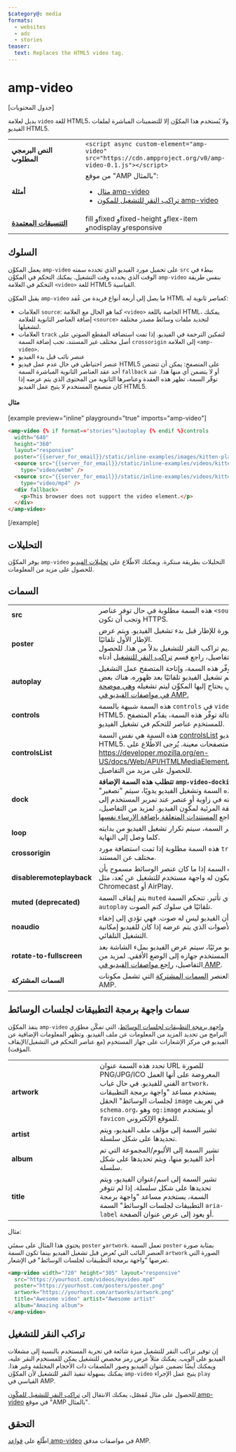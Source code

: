 ```yaml
---
$category@: media
formats:
  - websites
  - ads
  - stories
teaser:
  text: Replaces the HTML5 video tag.
---
```




<!--
       Copyright 2016 The AMP HTML Authors. All Rights Reserved.

       Licensed under the Apache License, Version 2.0 (the "License");
     you may not use this file except in compliance with the License.
     You may obtain a copy of the License at

     http://www.apache.org/licenses/LICENSE-2.0

     Unless required by applicable law or agreed to in writing, software
     distributed under the License is distributed on an "AS-IS" BASIS,
     WITHOUT WARRANTIES OR CONDITIONS OF ANY KIND, either express or implied.
     See the License for the specific language governing permissions and
     limitations under the License.
-->

# amp-video

[جدول المحتويات]

بديل لعلامة `video` للغة HTML5، ولا يُستخدم هذا المكوِّن إلا للتضمينات المباشرة لملفات الفيديو HTML5.

<table>
  <tr>
    <td width="40%"><strong>النص البرمجي المطلوب</strong></td>
    <td><code>&lt;script async custom-element="amp-video" src="https://cdn.ampproject.org/v0/amp-video-0.1.js"&gt;&lt;/script&gt;</code></td>
  </tr>
  <tr>
    <td width="40%"><strong>أمثلة</strong></td>
    <td>من موقع "AMP بالمثال":<ul>
      <li><a href="https://ampbyexample.com/components/amp-video/">مثال amp-video</a></li>
      <li><a href="https://ampbyexample.com/advanced/click-to-play_overlay_for_amp-video/">تراكب النقر للتشغيل للمكون amp-video</a></li></ul></td>
    </tr>
    <tr>
      <td class="col-fourty"><strong><a href="{{g.doc('/content/amp-dev/documentation/guides-and-tutorials/develop/style_and_layout/control_layout.md', locale=doc.locale).url.path}}">التنسيقات المعتمدة</a></strong></td>
      <td>fill وfixed وfixed-height وflex-item وnodisplay وresponsive</td>
    </tr>
  </table>

## السلوك

يعمل المكوِّن `amp-video` على تحميل مورد الفيديو الذي تحدده سمته `src` ببطء في الوقت الذي يحدده وقت التشغيل. يمكنك التحكم في المكوِّن `amp-video` بنفس طريقة التحكم في العلامة `<video>` للغة HTML5 القياسية.

يقبل المكوِّن `amp-video` ما يصل إلى أربعة أنواع فريدة من عُقد HTML كعناصر ثانوية له:

* العلامات `source`: كما هو الحال مع العلامة `<video>` الخاصة باللغة HTML، يمكنك إضافة العناصر الثانوية للعلامة `<source>` لتحديد ملفات وسائط مصدر مختلفة لتشغيلها.
* العلامات `track` لتمكين الترجمة في الفيديو. إذا تمت استضافة المقطع الصوتي على أصل مختلف غير المستند، تجب إضافة السمة `crossorigin` إلى العلامة `<amp-video>`.
* عنصر نائب قبل بدء الفيديو
* عنصر احتياطي في حال عدم عمل فيديو HTML5 على المتصفح: يمكن أن تتضمن أحد عقد العناصر الثانوية المباشرة السمة `fallback` أو لا يتضمن أي منها هذا. عند توفّر السمة، تظهر هذه العقدة وعناصرها الثانوية من المحتوى الذي يتم عرضه إذا كان متصفح المستخدم لا يتيح عمل الفيديو HTML5.

#### مثال

[example preview="inline" playground="true" imports="amp-video"]
```html
<amp-video {% if format=='stories'%}autoplay {% endif %}controls
  width="640"
  height="360"
  layout="responsive"
  poster="{{server_for_email}}/static/inline-examples/images/kitten-playing.png">
  <source src="{{server_for_email}}/static/inline-examples/videos/kitten-playing.webm"
    type="video/webm" />
  <source src="{{server_for_email}}/static/inline-examples/videos/kitten-playing.mp4"
    type="video/mp4" />
  <div fallback>
    <p>This browser does not support the video element.</p>
  </div>
</amp-video>
```
[/example]

## التحليلات

يوفر المكوِّن `amp-video` التحليلات بطريقة مبتكرة. ويمكنك الاطّلاع على [تحليلات الفيديو](https://github.com/ampproject/amphtml/blob/master/extensions/amp-analytics/amp-video-analytics.md) للحصول على مزيد من المعلومات.

## السمات

<table>
  <tr>
    <td width="40%"><strong>src</strong></td>
    <td>هذه السمة مطلوبة في حال توفر عناصر <code>&lt;source&gt;</code> الثانوية. وتجب أن تكون HTTPS.</td>
  </tr>
  <tr>
    <td width="40%"><strong>poster</strong></td>
    <td>يتم عرض صورة للإطار قبل بدء تشغيل الفيديو. ويتم عرض الإطار الأول تلقائيًا.
      <br>
      أو يمكنك تقديم تراكب النقر للتشغيل بدلاً من هذا. للحصول على التفاصيل، راجع قسم <a href="#click-to-play-overlay">تراكب النقر للتشغيل</a> أدناه.</td>
  </tr>
  <tr>
    <td width="40%"><strong>autoplay</strong></td>
    <td>في حال توفّر هذه السمة، وإتاحة المتصفح عمل التشغيل التلقائي، سيتم تشغيل الفيديو تلقائيًا بعد ظهوره. هناك بعض الشروط التي يحتاج إليها المكوِّن ليتم تشغيله <a href="https://github.com/ampproject/amphtml/blob/master/spec/amp-video-interface.md#autoplay">وهي موضحة في مواصفات الفيديو في AMP.</a></td>
  </tr>
  <tr>
    <td width="40%"><strong>controls</strong></td>
    <td>هذه السمة شبيهة بالسمة <code>controls</code> في <code>video</code> للغة HTML5. في حالة توفّر هذه السمة، يقدّم المتصفح للمستخدِم عناصر للتحكم في تشغيل الفيديو.</td>
  </tr>
  <tr>
    <td width="40%"><strong>controlsList</strong></td>
    <td>هذه السمة هي نفس السمة <a href="https://developer.mozilla.org/en-US/docs/Web/API/HTMLMediaElement/controlsList">controlsList</a> لعنصر الفيديو HTML5. ولا تتيحها إلا متصفحات معينة. يُرجى الاطّلاع على <a href="https://developer.mozilla.org/en-US/docs/Web/API/HTMLMediaElement/controlsList">https://developer.mozilla.org/en-US/docs/Web/API/HTMLMediaElement/controlsList</a> للحصول على مزيد من التفاصيل.</td>
  </tr>
  <tr>
    <td width="40%"><strong>dock</strong></td>
    <td><strong>تتطلب هذه السمة الإضافة <code>amp-video-docking</code>.</strong> في حال توفّر هذه السمة وتشغيل الفيديو يدويًا، سيتم "تصغير" الفيديو وتثبيته في زاوية أو عنصر عند تمرير المستخدم إلى خارج المنطقة المرئية لمكّوِن الفيديو.
      لمزيد من التفاصيل، راجع <a href="{{g.doc('/content/amp-dev/documentation/components/reference/amp-video-docking.md', locale=doc.locale).url.path}}">المستندات المتعلقة بإضافة الإرساء نفسها</a>.</td>
  </tr>
  <tr>
    <td width="40%"><strong>loop</strong></td>
    <td>في حال توفّر السمة، سيتم تكرار تشغيل الفيديو من بدايته كلما وصل إلى النهاية.</td>
  </tr>
  <tr>
    <td width="40%"><strong>crossorigin</strong></td>
    <td>هذه السمة مطلوبة إذا تمت استضافة مورد <code>track</code> على أصل مختلف عن المستند.</td>
  </tr>
  <tr>
    <td width="40%"><strong>disableremoteplayback</strong></td>
    <td>تحدد هذه السمة إذا ما كان عنصر الوسائط مسموح بأن يكون له واجهة مستخدم للتشغيل عن بُعد، مثل Chromecast أو AirPlay.</td>
  </tr>
  <tr>
    <td width="40%"><strong>muted (deprecated)</strong></td>
    <td>يتم إيقاف السمة <code>muted</code> ولن يعد لها أي تأثير. تتحكم السمة <code>autoplay</code> تلقائيًا في سلوك كتم الصوت.</td>
  </tr>
  <tr>
    <td width="40%"><strong>noaudio</strong></td>
    <td>توضح السمة أن الفيديو ليس له صوت. فهي تؤدي إلى إخفاء رمز معادلة الأصوات الذي يتم عرضه إذا كان للفيديو إمكانية التشغيل التلقائي.</td>
  </tr>
  <tr>
    <td width="40%"><strong>rotate-to-fullscreen</strong></td>
    <td>إذا كان الفيديو مرئيًا، سيتم عرض الفيديو بملء الشاشة بعد تدوير المستخدم جهازه إلى الوضع الأفقي. لمزيد من التفاصيل، <a href="https://github.com/ampproject/amphtml/blob/master/spec/amp-video-interface.md#rotate-to-fullscreen">راجع مواصفات الفيديو في AMP</a>.</td>
  </tr>
  <tr>
    <td width="40%"><strong>السمات المشتركة</strong></td>
    <td>يتضمن هذا العنصر <a href="https://www.ampproject.org/docs/reference/common_attributes">السمات المشتركة</a> التي تشمل مكونات AMP.</td>
  </tr>
</table>


## سمات واجهة برمجة التطبيقات لجلسات الوسائط

ينفذ المكوِّن `amp-video` [واجهة برمجة التطبيقات لجلسات الوسائط](https://developers.google.com/web/updates/2017/02/media-session)، التي تمكّن مطوّري البرامج من تحديد المزيد من المعلومات عن ملف الفيديو. وتظهر المعلومات الإضافية عن الفيديو في مركز الإشعارات على جهاز المستخدِم (مع عناصر التحكم في التشغيل/الإيقاف المؤقت).

<table>
  <tr>
    <td width="40%"><strong>artwork</strong></td>
    <td>تحدد هذه السمة عنوان URL للصورة PNG/JPG/ICO المعروضة على أنها العمل الفني للفيديو. في حال غياب <code>artwork</code>، يستخدم مساعد "واجهة برمجة التطبيقات لجلسات الوسائط" الحقل <code>image</code> في تعريف <code>schema.org</code>، وهو <code>og:image</code> أو يستخدم <code>favicon</code> للموقع الإلكتروني.</td>
  </tr>
  <tr>
    <td width="40%"><strong>artist</strong></td>
    <td>تشير السمة إلى مؤلف ملف الفيديو، ويتم تحديدها على شكل سلسلة.</td>
  </tr>
  <tr>
    <td width="40%"><strong>album</strong></td>
    <td>تشير السمة إلى الألبوم/المجموعة التي تم أخذ الفيديو منها، ويتم تحديدها على شكل سلسلة.</td>
  </tr>
  <tr>
    <td width="40%"><strong>title</strong></td>
    <td>تشير السمة إلى اسم/عنوان الفيديو، ويتم تحديدها على شكل سلسلة. إذا لم تتوفر السمة، يستخدم مساعد "واجهة برمجة التطبيقات لجلسات الوسائط" السمة <code>aria-label</code> أو يعود إلى عرض عنوان الصفحة.</td>
  </tr>
</table>


مثال:

يحتوي هذا المثال على سمتَي `poster` و`artwork`. تعمل السمة `poster` بمثابة صورة العنصر النائب التي تُعرض قبل تشغيل الفيديو بينما تكون السمة `artwork` الصورة التي تعرضها "واجهة برمجة التطبيقات لجلسات الوسائط" في الإشعار.

```html
<amp-video width="720" height="305" layout="responsive"
  src="https://yourhost.com/videos/myvideo.mp4"
  poster="https://yourhost.com/posters/poster.png"
  artwork="https://yourhost.com/artworks/artwork.png"
  title="Awesome video" artist="Awesome artist"
  album="Amazing album">
</amp-video>
```

## تراكب النقر للتشغيل

إن توفير تراكب النقر للتشغيل ميزة شائعة في تجربة المستخدم بالنسبة إلى مشغلات الفيديو على الويب.  يمكنك مثلاً عرض رمز مخصص للتشغيل يمكن للمستخدِم النقر عليه، ويمكنك أيضًا تضمين عنوان الفيديو وصور الملصقات ذات الأحجام المختلفة وغير هذا.  يمكنك بسهولة تنفيذ النقر للتشغيل لأن المكوِّن `amp-video` يتيح عمل الإجراء `play` القياسي في AMP.

للحصول على مثال مُفصّل، يمكنك الانتقال إلى [تراكب النقر للتشغيل للمكّوِن amp-video](https://ampbyexample.com/advanced/click-to-play_overlay_for_amp-video/) في موقع "AMP بالمثال".

## التحقق

اطّلع على [قواعد amp-video](https://github.com/ampproject/amphtml/blob/master/validator/validator-main.protoascii) في مواصفات مدقق AMP.

